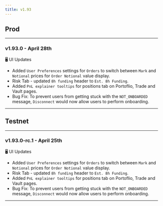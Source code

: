 ```yaml
---
title: v1.93
---
```

## Prod
---
### v1.93.0 - April 28th
🖥️  UI Updates
* Added `User Preferences` settings for `Orders` to switch between `Mark` and `Notional` prices for `Order Notional` value display.
* Risk Tab - updated `8h funding` header to `Est. 8h Funding`.
* Added `PnL explainer tooltips` for positions tab on Portoflio, Trade and Vault pages.
* Bug Fix: To prevent users from getting stuck with the `NOT_ONBOARDED` message, `Disconnect` would now allow users to perform onboarding.
---
## Testnet
---
### v1.93.0-rc.1 - April 25th
🖥️  UI Updates
* Added `User Preferences` settings for `Orders` to switch between `Mark` and `Notional` prices for `Order Notional` value display.
* Risk Tab - updated `8h funding` header to `Est. 8h Funding`.
* Added `PnL explainer tooltips` for positions tab on Portoflio, Trade and Vault pages.
* Bug Fix: To prevent users from getting stuck with the `NOT_ONBOARDED` message, `Disconnect` would now allow users to perform onboarding.
---
